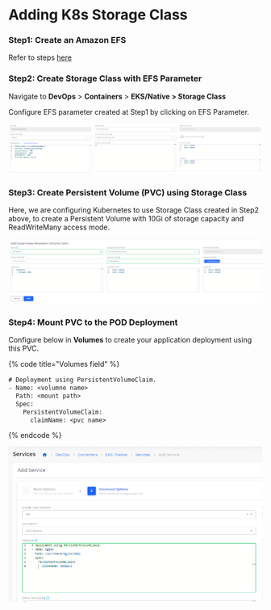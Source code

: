 # Adding K8s Storage Class

### **Step1:** Create an Amazon EFS &#x20;

&#x20;Refer to steps [here](../elastic-file-system-efs.md)

### Step2:  Create Storage Class with EFS Parameter

Navigate to  **DevOps** > **Containers** > **EKS/Native > Storage Class**

Configure EFS parameter created at Step1 by clicking on EFS Parameter.

![K8s Storage Class Page](<../../../.gitbook/assets/image (50).png>)

### Step3: Create Persistent Volume (PVC) using Storage Class

Here, we are configuring Kubernetes to use Storage Class created in Step2 above, to create a Persistent Volume with 10Gi of storage capacity and ReadWriteMany access mode.

![K8s Storage Class (Persistent Volume Claim Tab)](<../../../.gitbook/assets/image (72).png>)



### Step4:  Mount PVC to the POD Deployment

Configure below in **Volumes** to create your application deployment using this PVC.&#x20;

{% code title="Volumes field" %}
```
# Deployment using PersistentVolumeClaim. 
- Name: <volumne name>
  Path: <mount path>
  Spec:
    PersistentVolumeClaim:
      claimName: <pvc name>
```
{% endcode %}

![Services Page](<../../../.gitbook/assets/image (66).png>)
